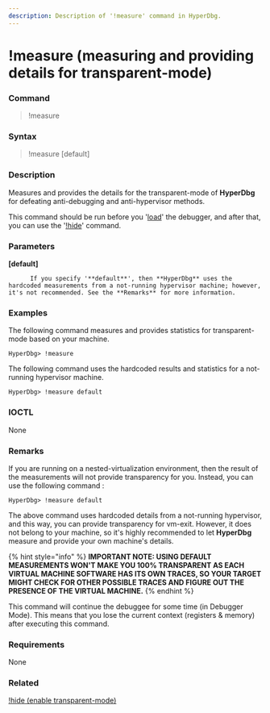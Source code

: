 ```yaml
---
description: Description of '!measure' command in HyperDbg.
---
```


# !measure \(measuring and providing details for transparent-mode\)

### Command

> !measure

### Syntax

> !measure \[default\]

### Description

Measures and provides the details for the transparent-mode of **HyperDbg** for defeating anti-debugging and anti-hypervisor methods.

This command should be run before you '[load](https://docs.hyperdbg.org/commands/debugging-commands/load)' the debugger, and after that, you can use the '[!hide](https://docs.hyperdbg.org/commands/extension-commands/hide)' command.

### Parameters

**\[default\]**

          If you specify '**default**', then **HyperDbg** uses the hardcoded measurements from a not-running hypervisor machine; however, it's not recommended. See the **Remarks** for more information.

### Examples

The following command measures and provides statistics for transparent-mode based on your machine.

```text
HyperDbg> !measure
```

The following command uses the hardcoded results and statistics for a not-running hypervisor machine.

```text
HyperDbg> !measure default
```

### IOCTL

None

### **Remarks**

If you are running on a nested-virtualization environment, then the result of the measurements will not provide transparency for you. Instead, you can use the following command :

```text
HyperDbg> !measure default
```

The above command uses hardcoded details from a not-running hypervisor, and this way, you can provide transparency for vm-exit. However, it does not belong to your machine, so it's highly recommended to let **HyperDbg** measure and provide your own machine's details.

{% hint style="info" %}
**IMPORTANT NOTE: USING DEFAULT MEASUREMENTS WON'T MAKE YOU 100% TRANSPARENT AS EACH VIRTUAL MACHINE SOFTWARE HAS ITS OWN TRACES, SO YOUR TARGET MIGHT CHECK FOR OTHER POSSIBLE TRACES AND FIGURE OUT THE PRESENCE OF THE VIRTUAL MACHINE.**
{% endhint %}

This command will continue the debuggee for some time \(in Debugger Mode\). This means that you lose the current context \(registers & memory\) after executing this command.

### Requirements

None

### Related

[!hide \(enable transparent-mode\)](https://docs.hyperdbg.org/commands/extension-commands/hide)

